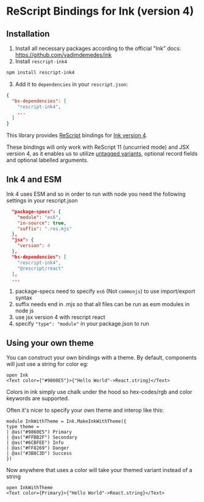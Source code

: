 # ReScript Bindings for Ink (version 4)

## Installation

1. Install all necessary packages according to the official "Ink" docs: https://github.com/vadimdemedes/ink
2. Install `rescript-ink4`

```sh
npm install rescript-ink4
```

3. Add it to `dependencies` in your `rescript.json`:

```json
{
  "bs-dependencies": [
    "rescript-ink4",
    ...
  ]
}
```

This library provides [ReScript](https://rescript-lang.org/) bindings for [Ink version 4](https://github.com/vadimdemedes/ink).

These bindings will only work with ReScript 11 (uncurried mode) and JSX version 4, as it enables us to utilize [untagged variants](https://rescript-lang.org/blog/improving-interop#untagged-variants), optional record fields and optional labelled arguments.

## Ink 4 and ESM

Ink 4 uses ESM and so in order to run with node you need the following settings in your rescript.json

```json
  "package-specs": {
    "module": "es6",
    "in-source": true,
    "suffix": ".res.mjs"
  },
  "jsx": {
    "version": 4
  },
  "bs-dependencies": [
    "rescript-ink4",
    "@rescript/react"
  ],
  ...
```

1. package-specs need to specify `es6` (Not `commonjs`) to use import/export syntax
2. suffix needs end in .mjs so that all files can be run as esm modules in node js
3. use jsx version 4 with rescript react
4. specify `"type": "module"` in your package.json to run

## Using your own theme

You can construct your own bindings with a theme. By default, components will just use a string for color eg:

```res
open Ink
<Text color={"#9860E5"}>{"Hello World"->React.string}</Text>
```

Colors in ink simply use chalk under the hood so hex-codes/rgb and color keywords are supported.

Often it's nicer to specify your own theme and interop like this:

```res
module InkWithTheme = Ink.MakeInkWithTheme({
type theme =
| @as("#9860E5") Primary
| @as("#FFBB2F") Secondary
| @as("#6CBFEE") Info
| @as("#FF8269") Danger
| @as("#3B8C3D") Success
})
```

Now anywhere that uses a color will take your themed variant instead of a string

```res
open InkWithTheme
<Text color={Primary}>{"Hello World"->React.string}</Text>
```
